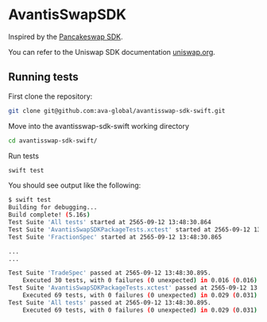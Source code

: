 # AvantisSwapSDK

Inspired by the [Pancakeswap SDK](https://github.com/pancakeswap/pancake-swap-sdk).

You can refer to the Uniswap SDK documentation [uniswap.org](https://docs.uniswap.org/sdk/2.0.0/).

## Running tests

First clone the repository:

```sh
git clone git@github.com:ava-global/avantisswap-sdk-swift.git
```

Move into the avantisswap-sdk-swift working directory

```sh
cd avantisswap-sdk-swift/
```

Run tests

```sh
swift test
```

You should see output like the following:

```sh
$ swift test
Building for debugging...
Build complete! (5.16s)
Test Suite 'All tests' started at 2565-09-12 13:48:30.864
Test Suite 'AvantisSwapSDKPackageTests.xctest' started at 2565-09-12 13:48:30.865
Test Suite 'FractionSpec' started at 2565-09-12 13:48:30.865

...
...

Test Suite 'TradeSpec' passed at 2565-09-12 13:48:30.895.
    Executed 30 tests, with 0 failures (0 unexpected) in 0.016 (0.016) seconds
Test Suite 'AvantisSwapSDKPackageTests.xctest' passed at 2565-09-12 13:48:30.895.
    Executed 69 tests, with 0 failures (0 unexpected) in 0.029 (0.031) seconds
Test Suite 'All tests' passed at 2565-09-12 13:48:30.895.
    Executed 69 tests, with 0 failures (0 unexpected) in 0.029 (0.031) seconds
```
